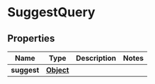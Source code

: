 
# SuggestQuery

## Properties
Name | Type | Description | Notes
------------ | ------------- | ------------- | -------------
**suggest** | [**Object**](.md) |  | 



